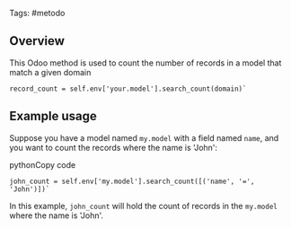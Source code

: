 Tags: #metodo

## Overview

This Odoo method is used to count the number of records in a model that match a given domain

```
record_count = self.env['your.model'].search_count(domain)`
```

## Example usage

Suppose you have a model named `my.model` with a field named `name`, and you want to count the records where the name is 'John':

pythonCopy code

```
john_count = self.env['my.model'].search_count([('name', '=', 'John')])`
```

In this example, `john_count` will hold the count of records in the `my.model` where the name is 'John'.
